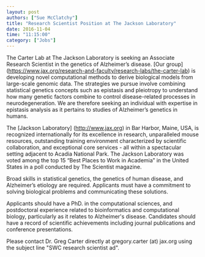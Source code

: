 ```yaml
---
layout: post
authors: ["Sue McClatchy"]
title: "Research Scientist Position at The Jackson Laboratory"
date: 2016-11-04
time: "11:15:00"
category: ["Jobs"]
---
```


The Carter Lab at The Jackson Laboratory is seeking an Associate Research Scientist in the genetics of Alzheimer’s
disease. [Our group] (https://www.jax.org/research-and-faculty/research-labs/the-carter-lab) is developing novel
computational methods to derive biological models from large-scale genomic data. The strategies we pursue involve
combining statistical genetics concepts such as epistasis and pleiotropy to understand how many genetic factors
combine to control disease-related processes in neurodegeneration. We are therefore seeking an individual with
expertise in epistasis analysis as it pertains to studies of Alzheimer’s genetics in humans.

The [Jackson Laboratory] (http://www.jax.org) in Bar Harbor, Maine, USA, is recognized internationally for its
excellence in research, unparalleled mouse resources, outstanding training environment characterized by scientific
collaboration, and exceptional core services - all within a spectacular setting adjacent to Acadia National Park.
The Jackson Laboratory was voted among the top 15 “Best Places to Work in Academia” in the United States in a poll
conducted by The Scientist magazine.

Broad skills in statistical genetics, the genetics of human disease, and Alzheimer’s etiology are required.
Applicants must have a commitment to solving biological problems and communicating these solutions.

Applicants should have a PhD. in the computational sciences, and postdoctoral experience related to bioinformatics
and computational biology, particularly as it relates to Alzheimer's disease. Candidates should have a record of
scientific achievements including journal publications and conference presentations.

Please contact Dr. Greg Carter directly at gregory.carter (at) jax.org using the subject line "SWC research scientist ad".
 